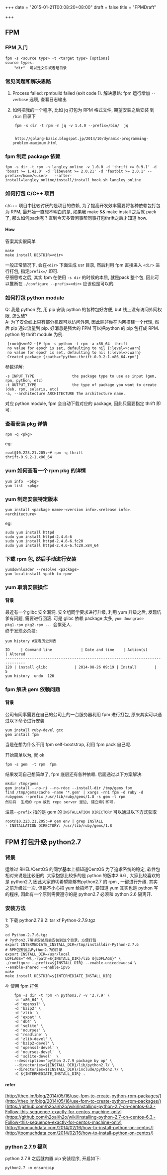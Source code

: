 +++
date = "2015-01-21T00:08:20+08:00"
draft = false
title = "FPMDraft"

+++

## FPM

### FPM 入门

    fpm -s <source type> -t <target type> [options]
    source types:  
        "dir"  可以是文件或者是目录

### 常见问题和解决思路
1.  Process failed: rpmbuild failed (exit code 1). 
    解决思路:  fpm 运行增加 `--verbose` 选项, 查看日志输出
    
2. 如何把我的一个程序, 比如 jq 打包为 RPM 格式文件, 期望安装之后安装 到 `/bin` 目录下 

    
        fpm -s dir -t rpm -n jq -v 1.4.0 --prefix=/bin/  jq
        
        
        http://golang-basic.blogspot.jp/2014/10/dynamic-programming-problem-maximum.html  
        
### fpm 制定 package 依赖

	fpm -s dir -t rpm -n langley_online -v 1.0.0 -d 'thrift >= 0.9.1' -d 'boost >= 1.41.0' -d 'libevent >= 2.0.21' -d 'fastbit >= 2.0.1' --prefix=/home/<user>   --after-install=langley_online/install/install_hook.sh langley_online
        
### 如何打包 C/C++ 项目
c/c++ 项目中比较讨厌的是项目的依赖, 为了提高开发效率需要将各种依赖包打包为 RPM, 最开始一直想不明白的是, 如果我 make && make install 之后就 pack 了, 那么如何pack呢 ?   直到今天多管闲事帮同事打包thrift之后才知道 how. 

#### How
答案其实很简单   

	make
	make install DESTDIR=<dir>
	
一般正常情况下, 会在`<dir>` 下面生成 usr 目录, 然后利用 fpm 直接进入 `<dir>` 进行打包, 指定`prefix=/` 即可.   
仔细思考之后, 其实 fpm 在使用 `-s dir` 的时候的本质, 就是pack 整个包, 因此可以推断在 `./configure --prefix=<dir>` 应该也是可以的.   

### 如何打包 python module   
Q: 我是 python 党, 用 pip 安装 python 的各种包好方便, but 线上没有访问外网权限, 怎么破?   
A: 为了安全线上只有部分机器可以访问外网, 因此除非你在内网搭建一个代理, 然后 pip 通过流量到 pip.  好消息是强大的 FPM 可以把python 的 pip 包打成 RPM.   python 的 thrift module 为例. 
    
     [root@svn02 ~]# fpm -s python -t rpm -a x86_64  thrift
     no value for epoch is set, defaulting to nil {:level=>:warn}
     no value for epoch is set, defaulting to nil {:level=>:warn}
     Created package {:path=>"python-thrift-0.9.2-1.x86_64.rpm"}

     
参数详解:   

    -s INPUT_TYPE                 the package type to use as input (gem, rpm, python, etc)  
    -t OUTPUT_TYPE                the type of package you want to create (deb, rpm, solaris, etc)
    -a, --architecture ARCHITECTURE The architecture name.
    
对应 python module, fpm 会自动下载对应的 package, 因此只需要指定 thrift 即可.     

### 查看安装 pkg 详情 
	rpm -q <pkg> 
eg: 

	root@10.223.21.205:~# rpm -q thrift
	thrift-0.9.2-1.x86_64


### yum 如何查看一个 rpm pkg 的详情  

	yum info  <pkg> 
	yum list  <pkg> 
	
### yum 制定安装特定版本  

	yum install <package name>-<version info>.<release info>.<architecture> 
eg:  

	sudo yum install httpd
	sudo yum install httpd-2.4.6-6
	sudo yum install httpd-2.4.6-6.fc20
	sudo yum install httpd-2.4.6-6.fc20.x84_64
	
### 下载 rpm 包, 然后手动进行安装

	yumdownloader --resolve <package>
	yum localinstall <path to rpm>  
	
### yum 取消安装操作  
#### 背景  
最近有一个glibc 安全漏洞, 安全组同学要求进行升级, 利用 yum 升级之后, 发现坑爹有问题, 需要进行回滚. 可是 glibc 依赖 package 太多, `yum downgrade pkg1.rpm pkg2.rpm ...` 会累死人.   
终于发现必杀技:  

	yum history #查看历史列表
	
	ID     | Command line             | Date and time    | Action(s)      | Altered
	-------------------------------------------------------------------------------
	120 | install glibc            | 2014-08-26 09:19 | Install        |    5   
	yum history  undo  120 


### fpm 解决 gem 依赖问题
#### 背景 
公司有同事需要在自己的公司上的一台服务器利用 fpm 进行打包, 原来其实可以通过以下命令进行安装

	yum install ruby-devel gcc
	gem install fpm  
当是在想为什么不用 fpm self-bootstrap, 利用 fpm pack 自己呢.  

开始简单以为, 就 ok 

	fpm -s gem  -t rpm  fpm 
	
结果发现自己想简单了, fpm 底层还有各种依赖. 后面通过以下方案解决: 

	mkdir /tmp/gems
	gem install --no-ri --no-rdoc --install-dir /tmp/gems fpm 
	find /tmp/gems/cache -name '*.gem' | xargs -rn1 fpm -d ruby -d rubygems --prefix /usr/lib/ruby/gems/1.8 -s gem -t rpm 
	然后将  生成的 rpm 放到 repo server 里边, 建立索引即可.  
	
	
注意`--prefix` 指的是 gem 的 `INSTALLATION DIRECTORY` 可以通过以下方式获取   

	root@10.223.21.205:~# gem env | grep INSTALL
  	- INSTALLATION DIRECTORY: /usr/lib/ruby/gems/1.8
  	
  	
  	
## FPM 打包升级 python2.7
###  背景  
运维过 RHEL/CentOS 的同学基本上都知道CentOS 为了追求系统的稳定, 软件包相对来说是比较旧的. 大家抱怨比较多的是 python 的版本2.6.6 , 大家比较喜欢的是 python2.7, 因此大家迫切希望能够有python2.7 的 rpm , 一键进行升级.  其实之前升级过一次, 但是不小心把 yum 给搞坏了, 要知道 yum 其实也是 python 写的程序, 因此有一个原则需要遵守的是 python2.7 必须和 python 2.6 隔离开.  
### 安装方法  

1: 下载 python2.7.9 
2:  tar xf Python-2.7.9.tgz   
3:   

    cd Python-2.7.6.tgz
    # Python2.7编译安装后会安装到这个目录，方便打包
    export INTERMEDIATE_INSTALL_DIR=/tmp/installdir-Python-2.7.6
    # RPM包安装后Python2.7的目录
    export INSTALL_DIR=/usr/local
    LDFLAGS="-Wl,-rpath=${INSTALL_DIR}/lib ${LDFLAGS}" \
    ./configure --prefix=${INSTALL_DIR} --enable-unicode=ucs4 \
    --enable-shared --enable-ipv6
    make
    make install DESTDIR=${INTERMEDIATE_INSTALL_DIR}
    
 4: 使用 fpm 打包 
 
        fpm -s dir -t rpm -n python2.7 -v '2.7.9' \
        -a 'x86_64' \
        -d 'openssl' \
        -d 'bzip2' \
        -d 'zlib' \
        -d 'expat' \
        -d 'db4' \
        -d 'sqlite' \
        -d 'ncurses' \
        -d 'readline' \
        -d 'zlib-devel' \
        -d 'bzip2-devel' \
        -d 'openssl-devel' \
        -d 'ncurses-devel'  \
        -d 'sqlite-devel'  \
        --description='python 2.7.9 package by op' \
        --directories=${INSTALL_DIR}/lib/python2.7/ \
        --directories=${INSTALL_DIR}/include/python2.7/ \
        -C ${INTERMEDIATE_INSTALL_DIR} .
        
#### refer
[http://theo.im/blog/2014/05/16/use-fpm-to-create-python-rpm-packages/](http://theo.im/blog/2014/05/16/use-fpm-to-create-python-rpm-packages/)
[https://github.com/h2oai/h2o/wiki/Installing-python-2.7-on-centos-6.3.-Follow-this-sequence-exactly-for-centos-machine-only](https://github.com/h2oai/h2o/wiki/Installing-python-2.7-on-centos-6.3.-Follow-this-sequence-exactly-for-centos-machine-only)
[http://toomuchdata.com/2014/02/16/how-to-install-python-on-centos/](http://toomuchdata.com/2014/02/16/how-to-install-python-on-centos/)

### python 2.7.9 福利
python 2.7.9 之后就内置 pip 安装程序,  开启如下:  

    python2.7 -m ensurepip


